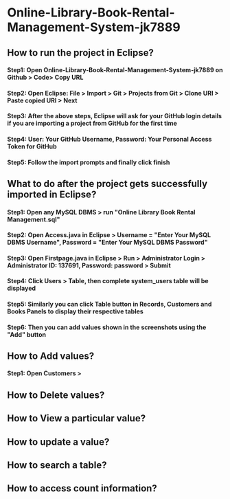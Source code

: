 # Online-Library-Book-Rental-Management-System-jk7889

## How to run the project in Eclipse?
#### Step1: Open Online-Library-Book-Rental-Management-System-jk7889 on Github > Code> Copy URL
#### Step2: Open Eclipse: File > Import > Git > Projects from Git > Clone URI > Paste copied URI > Next
#### Step3: After the above steps, Eclipse will ask for your GitHub login details if you are importing a project from GitHub for the first time
#### Step4: User: Your GitHub Username, Password: Your Personal Access Token for GitHub 
#### Step5: Follow the import prompts and finally click finish 

## What to do after the project gets successfully imported in Eclipse?
#### Step1: Open any MySQL DBMS > run "Online Library Book Rental Management.sql"
#### Step2: Open Access.java in Eclipse > Username = "Enter Your MySQL DBMS Username", Password = "Enter Your MySQL DBMS Password"
#### Step3: Open Firstpage.java in Eclipse > Run > Administrator Login > Administrator ID: 137691, Password: password > Submit
#### Step4: Click Users > Table, then complete system_users table will be displayed
#### Step5: Similarly you can click Table button in Records, Customers and Books Panels to display their respective tables
#### Step6: Then you can add values shown in the screenshots using the "Add" button

## How to Add values?
#### Step1: Open Customers >

## How to Delete values?

## How to View a particular value?

## How to update a value?

## How to search a table?

## How to access count information?
